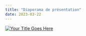 ```yaml
---
title: "Diaporama de présentation"
date: 2023-03-22
---
```


[![Your Title Goes Here](https://user-images.githubusercontent.com/63614882/227002897-d474facf-a0e7-47aa-b3ac-eb50ea3c9b21.jpg)](https://www.canva.com/design/DAFdwEqMlvM/l1pHgGVJiHnS4xDzYVenAQ/view)

